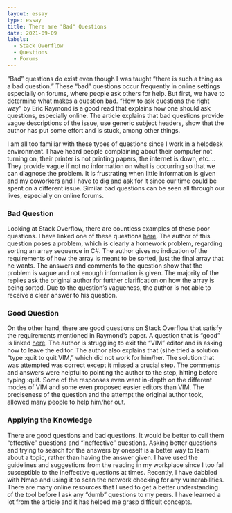 ```yaml
---
layout: essay
type: essay
title: There are "Bad" Questions
date: 2021-09-09
labels:
  - Stack Overflow
  - Questions
  - Forums
---
```

 “Bad” questions do exist even though I was taught “there is such a thing as a bad question.” These “bad” questions occur frequently in online settings especially on forums, where people ask others for help. But first, we have to determine what makes a question bad. “How to ask questions the right way” by Eric Raymond is a good read that explains how one should ask questions, especially online. The article explains that bad questions provide vague descriptions of the issue, use generic subject headers, show that the author has put some effort and is stuck, among other things.

I am all too familiar with these types of questions since I work in a helpdesk environment. I have heard people complaining about their computer not turning on, their printer is not printing papers, the internet is down, etc…. They provide vague if not no information on what is occurring so that we can diagnose the problem. It is frustrating when little information is given and my coworkers and I have to dig and ask for it since our time could be spent on a different issue. Similar bad questions can be seen all through our lives, especially on online forums.
### Bad Question
 Looking at Stack Overflow, there are countless examples of these poor questions. I have linked one of these questions <a href = "https://stackoverflow.com/questions/43840518/arrange-array-in-c-sharp-issue">here</a>. The author of this question poses a problem, which is clearly a homework problem, regarding sorting an array sequence in C#. The author gives no indication of the requirements of how the array is meant to be sorted, just the final array that he wants. The answers and comments to the question show that the problem is vague and not enough information is given. The majority of the replies ask the original author for further clarification on how the array is being sorted. Due to the question’s vagueness, the author is not able to receive a clear answer to his question. 
### Good Question
 On the other hand, there are good questions on Stack Overflow that satisfy the requirements mentioned in Raymond’s paper. A question that is “good” is linked <a href = "https://stackoverflow.com/questions/11828270/how-do-i-exit-the-vim-editor">here</a>. The author is struggling to exit the “VIM” editor and is asking how to leave the editor. The author also explains that (s)he tried a solution “type :quit<Enter> to quit VIM,” which did not work for him/her. The solution that was attempted was correct except it missed a crucial step. The comments and answers were helpful to pointing the author to the step, hitting <Esc> before typing :quit. Some of the responses even went in-depth on the different modes of VIM and some even proposed easier editors than VIM. The preciseness of the question and the attempt the original author took, allowed many people to help him/her out. 
### Applying the Knowledge
 There are good questions and bad questions. It would be better to call them “effective” questions and “ineffective” questions. Asking better questions and trying to search for the answers by oneself is a better way to learn about a topic, rather than having the answer given. I have used the guidelines and suggestions from the reading in my workplace since I too fall susceptible to the ineffective questions at times. Recently, I have dabbled with Nmap and using it to scan the network checking for any vulnerabilities. There are many online resources that I used to get a better understanding of the tool before I ask any “dumb” questions to my peers. I have learned a lot from the article and it has helped me grasp difficult concepts. 
